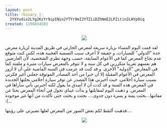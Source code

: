 ```yaml
---
layout: post
title: !binary |-
  2YXYudix2LYg2KzYr9ipINin2YTYr9mI2YTZiiDZhNmE2LPZitin2LHYp9iq
created: 1196034583
---
```

<div align="center">
<a href="http://www.flickr.com/photos/yraffah/"><img src="http://farm3.static.flickr.com/2078/2064140700_385bb631e9.jpg?v=0" /></a>
</div>

لقد قمت اليوم المساء بزيارة سريعة لمعرض الحارثي في طريق المدينة لزيارة معرض جدة "الدولي" للسيارات، و حقيقة لا أعرف سبب التسمية العجيبة هذه، لكني كنت متوقع عدم نجاح المعرض كما في الأعوام السابقة، حسب وجهة نظري الشخصية، لأن العارضين هم نفسهم تقريبا متكررين في كل سنة و لا تتوفر بالمعرض سيارات مثيرة و ملفتة كما في المعارض "الدولية" الأخرى. و قد كنت قد عزمت في السنة الماضية على أن لا أزور المعرض في الأعوام المقبلة إلا أن خبرا من أحد المصادر الموثوقة جعلني أغير فكرتي بسبب سيارة أحلامي.
حيث أخبرني هذا المصدر عن توفر سيارة أحلامي بحلتها الجديدة في المعرض هذه السنة و قد كدت أن لا أصدق ما يقول لكنه أخبرني بأني سأراها في المعرض. و ذهبت اليوم لمقابلتها و بدأت عيناي تجول في أنحاء المعرض بحثا عن مفاتنها...بحثت يمنة و يسرة دون جدوى.... بحثت و بحثت حتى تأكدت من أنها غير موجودة :(...

فذهبت ألتقط لكم بعض الصور من المعرض لعلها تصبرني على رؤيتها....
<div align="center">
<a href="http://www.flickr.com/photos/yraffah/">
<img src="http://farm3.static.flickr.com/2003/2063289863_df496b3e6e.jpg?v=0" /></a>
</div>
<!--break-->
